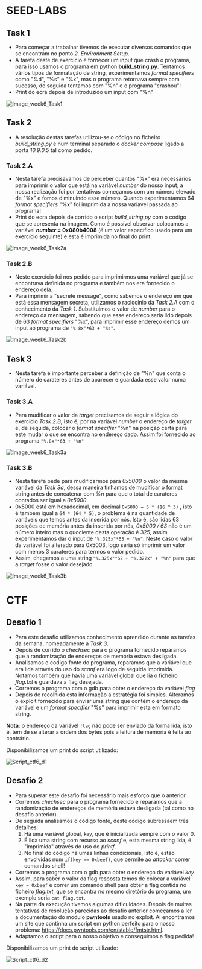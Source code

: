 # SEED-LABS

## Task 1

* Para começar a trabalhar tivemos de executar diversos comandos que se encontram no ponto *2. Environment Setup*.
* A tarefa deste de exercicío é fornecer um input que crash o programa, para isso usamos o programa em python **build_string.py**. Tentamos vários tipos de formatação de string, experimentamos *format specifiers* como "%d", "%s" e "%x", mas o programa retornava sempre com sucesso, de seguida tentamos com "%n" e o programa "crashou"!
* Print do ecra depois de introduzido um input com "%n"

![Image_week6_Task1](./Images/week6t1.png)

## Task 2

* A resolução destas tarefas utilizou-se o código no ficheiro *build_string.py* e num terminal separado o *docker compose* ligado a porta *10.9.0.5* tal como pedido.

### Task 2.A

* Nesta tarefa precisavamos de perceber quantos "%x" era necessários para imprimir o valor que está na variável *number* do nosso input, a nossa realização foi por tentativas começamos com um número elevado de "%x" e fomos diminuindo esse número. Quando experimentamos 64 *format specifiers* "%x" foi imprimida a nossa variavel passada ao programa!
* Print do ecra depois de corrido o script *build_string.py* com o código que se apresenta na imagem. Como é possível observar colocamos a variável ***number* = 0x080b4008** (é um valor específico usado para um exercício seguinte) e esta é imprimida no final do print.

![Image_week6_Task2a](./Images/week6t2a.png)

### Task 2.B

* Neste exercício foi nos pedido para imprimirmos uma variável que já se encontrava definida no programa e também nos era fornecido o endereço dela.
* Para imprimir a "secrete message", como sabemos o endereço em que está essa mensagem secreta, utilizamos o raciocínio da *Task 2.A* com o conhecimento da *Task 1*. Substituimos o valor de *number* para o endereço da mensagem, sabendo que esse endereço seria lido depois de 63 *format specifiers* "%x", para imprimir esse endereço demos um input ao programa de ``"%.8x"*63 + "%s"``. 

![Image_week6_Task2b](./Images/week6t2b.png)

## Task 3

* Nesta tarefa é importante perceber a definição de "%n" que conta o número de carateres antes de aparecer e guardada esse valor numa variável.

### Task 3.A

* Para mudificar o valor da *target* precisamos de seguir a lógica do exercício *Task 2.B*, isto é, por na variável *number* o endereço de *target* e, de seguida, colocar o *format specifier* "%n" na posiçãp certa para este mudar o que se encontra no endereço dado. Assim foi fornecido ao programa ``"%.8x"*63 + "%n"``

![Image_week6_Task3a](./Images/week6t3a.png)

### Task 3.B

* Nesta tarefa pede para mudificarmos para *0x5000* o valor da mesma variável da *Task 3a*, dessa maneira tinhamos de mudificar o format string antes de concatenar com *%n* para que o total de carateres contados ser igual a *0x5000*.
* 0x5000 está em hexadecimal, em decimal ``0x5000 = 5 * (16 ^ 3)`` , isto é também igual a ``64 * (64 * 5)``, o problema é na quantidade de variáveis que temos antes da inserida por nós. Isto é, são lidas 63 posições de memória antes da inserida por nós, *0x5000 / 63* não é um número inteiro mas o quociente desta operação é 325, assim experimentamos dar o input de ``"%.325x"*63 + "%n"``. Neste caso o valor da variável foi alterado para 0x5003, logo seria só imprimir um valor com menos 3 carateres para termos o valor pedido.
* Assim, chegamos a uma string ``"%.325x"*62 + "%.322x" + "%n"`` para que a *target* fosse o valor desejado.

![Image_week6_Task3b](./Images/week6t3b.png)

# CTF

## Desafio 1

* Para este desafio utilizamos conhecimento aprendido durante as tarefas da semana, nomeadamente a *Task 3*.
* Depois de corrido o *chechsec* para o programa fornecido reparamos que a randomização de endereços de memória estava desligada.
* Analisamos o codigo fonte do programa, reparamos que a variável que era lida através do uso do *scanf* era logo de seguida imprimida. Notamos também que havia uma variável global que lia o ficheiro *flag.txt* e guardava a flag desejada.
* Corremos o programa com o gdb para obter o endereço da variável *flag*
* Depois de recolhida esta informação a estratégia foi simples. Alteramos o exploit fornecido para enviar uma string que contém o endereço da variável e um *format specifier* "%s" para imprimir esta em formato string.

**Nota**: o endereço da variável ``flag`` não pode ser enviado da forma lida, isto é, tem de se alterar a ordem dos bytes pois a leitura de memória é feita ao contrário.

Disponibilizamos um print do script utilizado:

![Script_ctf6_d1](./Images/ctf6_d1.png)

## Desafio 2

* Para superar este desafio foi necessário mais esforço que o anterior.
* Corremos *chechsec* para o programa fornecido e reparamos que a randomização de endereços de memória estava desligada (tal como no desafio anterior).
* De seguida analisamos o código fonte, deste código subressaem três detalhes:
    1. Há uma variável global, ``key``, que é inicializada sempre com o valor 0.
    2. É lida uma string com recurso ao *scanf* e, esta mesma string lida, é "imprimida" através do uso do *printf*.
    3. No final do código há umas linhas condicionais, isto é, estão envolvidas num ``if(key == 0xbeef)``, que permite ao *attacker* correr comandos shell!
* Corremos o programa com o gdb para obter o endereço da variável *key*
* Assim, para saber o valor da flag resposta temos de colocar a variável ``key = 0xbeef`` e correr um comando shell para obter a flag contida no ficheiro *flag.txt*, que se encontra no mesmo diretório do programa, um exemplo seria ``cat flag.txt``.
* Na parte da execução tivemos algumas dificuldades. Depois de muitas tentativas de resolução parecidas ao desafio anterior começamos a ler a documentação do modulo **pwntools** usado no exploit. Aí encontramos um site que continha um script em python perfeito para o nosso problema: https://docs.pwntools.com/en/stable/fmtstr.html.
* Adaptamos o script para o nosso objetivo e conseguimos a flag pedida!

Disponibilizamos um print do script utilizado:

![Script_ctf6_d2](./Images/ctf6_d2.png)
